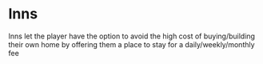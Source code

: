 # Inns

Inns let the player have the option to avoid the high cost of buying/building their own home by offering them a place to stay for a daily/weekly/monthly fee